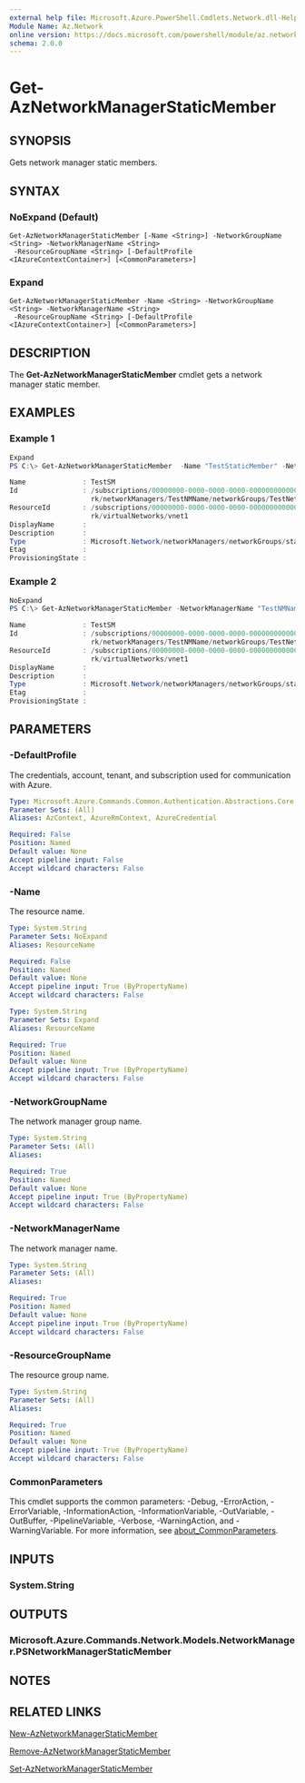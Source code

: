 ```yaml
---
external help file: Microsoft.Azure.PowerShell.Cmdlets.Network.dll-Help.xml
Module Name: Az.Network
online version: https://docs.microsoft.com/powershell/module/az.network/get-aznetworkmanagerstaticmember
schema: 2.0.0
---
```


# Get-AzNetworkManagerStaticMember

## SYNOPSIS
Gets network manager static members.

## SYNTAX

### NoExpand (Default)
```
Get-AzNetworkManagerStaticMember [-Name <String>] -NetworkGroupName <String> -NetworkManagerName <String>
 -ResourceGroupName <String> [-DefaultProfile <IAzureContextContainer>] [<CommonParameters>]
```

### Expand
```
Get-AzNetworkManagerStaticMember -Name <String> -NetworkGroupName <String> -NetworkManagerName <String>
 -ResourceGroupName <String> [-DefaultProfile <IAzureContextContainer>] [<CommonParameters>]
```

## DESCRIPTION
The **Get-AzNetworkManagerStaticMember** cmdlet gets a network manager static member.

## EXAMPLES

### Example 1
```powershell
Expand
PS C:\> Get-AzNetworkManagerStaticMember  -Name "TestStaticMember" -NetworkManagerName "TestNMName" -ResourceGroupName "TestRG" -NetworkGroupName "TestNetworkGroup"

Name              : TestSM
Id                : /subscriptions/00000000-0000-0000-0000-000000000000/resourceGroups/testRG/providers/Microsoft.Netwo
                    rk/networkManagers/TestNMName/networkGroups/TestNetworkGroup/staticMembers/TestStaticMember
ResourceId        : /subscriptions/00000000-0000-0000-0000-000000000000/resourceGroups/testRG/providers/Microsoft.Netwo
                    rk/virtualNetworks/vnet1
DisplayName       :
Description       :
Type              : Microsoft.Network/networkManagers/networkGroups/staticMembers
Etag              :
ProvisioningState :
```

### Example 2
```powershell
NoExpand
PS C:\> Get-AzNetworkManagerStaticMember -NetworkManagerName "TestNMName" -ResourceGroupName "TestRG" -NetworkGroupName "TestNetworkGroup"

Name              : TestSM
Id                : /subscriptions/00000000-0000-0000-0000-000000000000/resourceGroups/testRG/providers/Microsoft.Netwo
                    rk/networkManagers/TestNMName/networkGroups/TestNetworkGroup/staticMembers/TestStaticMember
ResourceId        : /subscriptions/00000000-0000-0000-0000-000000000000/resourceGroups/testRG/providers/Microsoft.Netwo
                    rk/virtualNetworks/vnet1
DisplayName       :
Description       :
Type              : Microsoft.Network/networkManagers/networkGroups/staticMembers
Etag              :
ProvisioningState :
```

## PARAMETERS

### -DefaultProfile
The credentials, account, tenant, and subscription used for communication with Azure.

```yaml
Type: Microsoft.Azure.Commands.Common.Authentication.Abstractions.Core.IAzureContextContainer
Parameter Sets: (All)
Aliases: AzContext, AzureRmContext, AzureCredential

Required: False
Position: Named
Default value: None
Accept pipeline input: False
Accept wildcard characters: False
```

### -Name
The resource name.

```yaml
Type: System.String
Parameter Sets: NoExpand
Aliases: ResourceName

Required: False
Position: Named
Default value: None
Accept pipeline input: True (ByPropertyName)
Accept wildcard characters: False
```

```yaml
Type: System.String
Parameter Sets: Expand
Aliases: ResourceName

Required: True
Position: Named
Default value: None
Accept pipeline input: True (ByPropertyName)
Accept wildcard characters: False
```

### -NetworkGroupName
The network manager group name.

```yaml
Type: System.String
Parameter Sets: (All)
Aliases:

Required: True
Position: Named
Default value: None
Accept pipeline input: True (ByPropertyName)
Accept wildcard characters: False
```

### -NetworkManagerName
The network manager name.

```yaml
Type: System.String
Parameter Sets: (All)
Aliases:

Required: True
Position: Named
Default value: None
Accept pipeline input: True (ByPropertyName)
Accept wildcard characters: False
```

### -ResourceGroupName
The resource group name.

```yaml
Type: System.String
Parameter Sets: (All)
Aliases:

Required: True
Position: Named
Default value: None
Accept pipeline input: True (ByPropertyName)
Accept wildcard characters: False
```

### CommonParameters
This cmdlet supports the common parameters: -Debug, -ErrorAction, -ErrorVariable, -InformationAction, -InformationVariable, -OutVariable, -OutBuffer, -PipelineVariable, -Verbose, -WarningAction, and -WarningVariable. For more information, see [about_CommonParameters](http://go.microsoft.com/fwlink/?LinkID=113216).

## INPUTS

### System.String

## OUTPUTS

### Microsoft.Azure.Commands.Network.Models.NetworkManager.PSNetworkManagerStaticMember

## NOTES

## RELATED LINKS

[New-AzNetworkManagerStaticMember](./New-AzNetworkManagerStaticMember.md)

[Remove-AzNetworkManagerStaticMember](./Remove-AzNetworkManagerStaticMember.md)

[Set-AzNetworkManagerStaticMember](./Set-AzNetworkManagerStaticMember.md)


